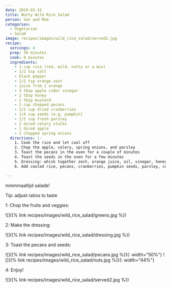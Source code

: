 ```yaml
---
date: 2019-03-31
title: Nutty Wild Rice Salad
person: Von and Mom
categories:
  - Vegetarian
  - Salad
image: recipes/images/wild_rice_salad/served2.jpg
recipe:
  servings: 4
  prep: 30 minutes
  cook: 0 minutes
  ingredients:
    - 1 cup rice (red, wild, nutty or a mix)
    - 1/2 tsp salt
    - black pepper
    - 1/2 tsp orange zest
    - juice from 1 orange
    - 3 tbsp apple cider vinegar
    - 2 tbsp honey
    - 1 tbsp mustard
    - 1 cup chopped pecans
    - 1/2 cup dried cranberries
    - 1/4 cup seeds (e.g. pumpkin)
    - 1/2 cup fresh parsley
    - 2 diced celery stalks
    - 1 diced apple
    - 2 chopped spring onions
  directions: |-
    1. Cook the rice and let cool off
    2. Chop the apple, celery, spring onions, and parsley
    3. Toast the pecans in the oven for a couple of minutes
    4. Toast the seeds in the oven for a few minutes
    5. Dressing: whisk together zest, orange juice, oil, vinegar, honey, mustard, pepper, and salt
    6. Add cooled rice, pecans, cranberries, pumpkin seeds, parsley, celery, apple, and spring onion

---
```


mmmmaaltijd salade!

Tip: adjust ratios to taste

1: Chop the fruits and veggies:

![]({% link recipes/images/wild_rice_salad/greens.jpg %})

2: Make the dressing:

![]({% link recipes/images/wild_rice_salad/dressing.jpg %})

3: Toast the pecans and seeds:

![]({% link recipes/images/wild_rice_salad/pecans.jpg %}){: width="50%"}
![]({% link recipes/images/wild_rice_salad/nuts.jpg %}){: width="44%"}

4: Enjoy!

![]({% link recipes/images/wild_rice_salad/served2.jpg %})

